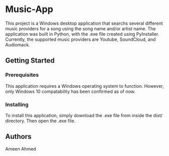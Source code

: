 # Music-App

This project is a Windows desktop application that searchs several different music
providers for a song using the song name and/or artist name. The application was built
in Python, with the .exe file created using PyInstaller. Currently, the supported music 
providers are Youtube, SoundCloud, and Audiomack.

## Getting Started

### Prerequisites

This application requires a Windows operating system to function.
However, only Windows 10 compatability has been confirmed as of now.


### Installing 

To install this application, simply download the .exe file 
from inside the dist/ directory. Then open the .exe file.

## Authors

Ameen Ahmed